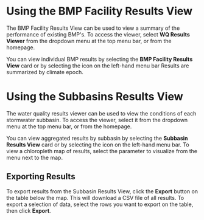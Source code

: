 # Using the BMP Facility Results View

The BMP Facility Results View can be used to view a summary of the performance of existing  BMP's. To access the viewer, select **WQ Results Viewer** from the dropdown menu at the top menu bar, or from the homepage.

You can view individual BMP results by selecting the **BMP Facility Results View** card or by selecting the icon on the left-hand menu bar Results are summarized by climate epoch. 

# Using the Subbasins Results View
The water quality results viewer can be used to view the conditions of each stormwater subbasin. To access the viewer, select it from the dropdown menu at the top menu bar, or from the homepage.

You can view aggregated results by subbasin by selecting the **Subbasin Results View** card or by selecting the icon on the left-hand menu bar. To view a chloropleth map of results, select the parameter to visualize from the menu next to the map.

## Exporting Results
To export results from the Subbasin Results View, click the **Export** button on the table below the map. This will download a CSV file of all results. To export a selection of data, select the rows you want to export on the table, then click **Export**.

